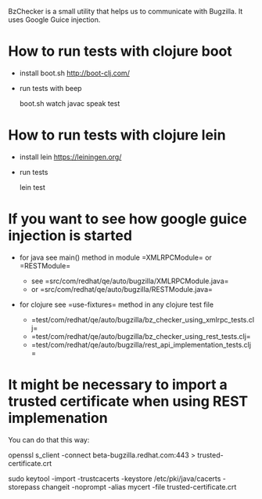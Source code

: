 BzChecker is a small utility that helps us to communicate with Bugzilla.
It uses Google Guice injection.

# How to run tests with clojure boot

* install boot.sh  http://boot-clj.com/
* run tests with beep

   boot.sh watch javac speak test
   
# How to run tests with clojure lein

* install lein https://leiningen.org/
* run tests

   lein test

# If you want to see how google guice injection is started

* for java see main() method in module =XMLRPCModule= or =RESTModule=
   - see =src/com/redhat/qe/auto/bugzilla/XMLRPCModule.java=
   - or  =src/com/redhat/qe/auto/bugzilla/RESTModule.java=
   
* for clojure see =use-fixtures= method in any clojure test file
   - =test/com/redhat/qe/auto/bugzilla/bz_checker_using_xmlrpc_tests.clj=
   - =test/com/redhat/qe/auto/bugzilla/bz_checker_using_rest_tests.clj=
   - =test/com/redhat/qe/auto/bugzilla/rest_api_implementation_tests.clj=
   
# It might be necessary to import a trusted certificate when using REST implemenation
You can do that this way:

   openssl s_client -connect beta-bugzilla.redhat.com:443 > trusted-certificate.crt

   sudo keytool -import -trustcacerts -keystore /etc/pki/java/cacerts -storepass changeit -noprompt -alias mycert -file trusted-certificate.crt 
